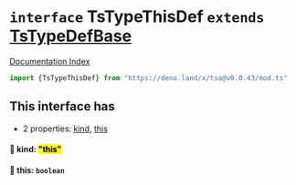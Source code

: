 # `interface` TsTypeThisDef `extends` [TsTypeDefBase](../private.interface.TsTypeDefBase/README.md)

[Documentation Index](../README.md)

```ts
import {TsTypeThisDef} from "https://deno.land/x/tsa@v0.0.43/mod.ts"
```

## This interface has

- 2 properties:
[kind](#-kind-this),
[this](#-this-boolean)


#### 📄 kind: <mark>"this"</mark>



#### 📄 this: `boolean`



